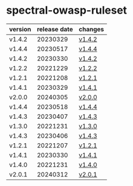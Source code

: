 # spectral-owasp-ruleset	


|version|release date|changes|
|---|---|---|
|v1.4.2|20230329|[v1.4.2](./v1.4.2-20230329.md)|
|v1.4.4|20230517|[v1.4.4](./v1.4.4-20230517.md)|
|v1.4.2|20230330|[v1.4.2](./v1.4.2-20230330.md)|
|v1.2.2|20221229|[v1.2.2](./v1.2.2-20221229.md)|
|v1.2.1|20221208|[v1.2.1](./v1.2.1-20221208.md)|
|v1.4.1|20230329|[v1.4.1](./v1.4.1-20230329.md)|
|v2.0.0|20240305|[v2.0.0](./v2.0.0-20240305.md)|
|v1.4.4|20230518|[v1.4.4](./v1.4.4-20230518.md)|
|v1.4.3|20230407|[v1.4.3](./v1.4.3-20230407.md)|
|v1.3.0|20221231|[v1.3.0](./v1.3.0-20221231.md)|
|v1.4.3|20230406|[v1.4.3](./v1.4.3-20230406.md)|
|v1.2.1|20221207|[v1.2.1](./v1.2.1-20221207.md)|
|v1.4.1|20230330|[v1.4.1](./v1.4.1-20230330.md)|
|v1.4.0|20221231|[v1.4.0](./v1.4.0-20221231.md)|
|v2.0.1|20240312|[v2.0.1](./v2.0.1-20240312.md)|
